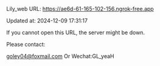Lily_web URL: https://ae6d-61-165-102-156.ngrok-free.app

Updated at: 2024-12-09 17:31:17

If you cannot open this URL, the server might be down.

Please contact: 

goley04@foxmail.com Or Wechat:GL_yeaH